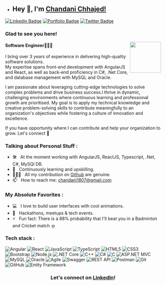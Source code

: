 - ## Hey 👋, I'm [Chandani Chhajed!](https://www.linkedin.com/in/chandani-vijaychhajed/)
  
[![Linkedin Badge](https://img.shields.io/badge/LinkedIn-0077B5?style=for-the-badge&logo=linkedin&logoColor=white)](https://www.linkedin.com/in/chandani-vijaychhajed/)
[![Portfolio Badge](https://img.shields.io/badge/Portfolio-a7208c?style=for-the-badge&logo=Portfolio&logoColor=white)](https://my-portfolio-six-sigma-23.vercel.app)
[![Twitter Badge](https://img.shields.io/badge/Twitter-1DA1F2?style=for-the-badge&logo=twitter&logoColor=white)](https://x.com/Chandani1807)


### Glad to see you here! 
<img align="right" width="100" alt="" src="assets/rzp.gif" />

#### Software Engineer👨🏻‍💻 <br>
I bring over 3 years of experience in delivering high-quality software solutions. <br> My expertise spans front-end development with AngularJS and React, as well as back-end proficiency in C#, .Net Core, and database management with MySQL and Oracle.

I am passionate about leveraging cutting-edge technologies to solve complex problems and drive business success.I thrive in dynamic, challenging environments where continuous learning and professional growth are prioritised. My goal is to apply my technical knowledge and creative problem-solving skills to contribute meaningfully to an organization's objectives while fostering a culture of innovation and excellence.

If you have opportunity where I can contribute and help your organization to grow. Let's connect 🚀

### Talking about Personal Stuff :

- 🛠 &nbsp; At the moment working with AngularJS, ReactJS, Typescript, .Net, C#, MySQl DB.
- 👀 &nbsp; Continuously learning and upskilling.
- 👨🏻‍💻 &nbsp; All my contribution on [Github](https://github.com/ChandaniChhajed96) are genuine.
- 📫 &nbsp; How to reach me: chandani1807@gmail.com

### My Absolute Favorites :

- 💻 &nbsp; I love to build user interfaces with cool animations.
- 🍕 &nbsp; Hackathons, meetups & tech events.
- ⚡ &nbsp; Fun fact: There is a 88% probability that I'll beat you in a Badminton and Cricket match :p

### Tech stack : <br />

![Angular](https://img.shields.io/badge/angular-%23DD0031.svg?style=for-the-badge&logo=angular&logoColor=white)
![React](https://img.shields.io/badge/react-%2320232a.svg?style=for-the-badge&logo=react&logoColor=%2361DAFB)
![JavaScript](https://img.shields.io/badge/javascript-%23323330.svg?style=for-the-badge&logo=javascript&logoColor=%23F7DF1E)
![TypeScript](https://img.shields.io/badge/typescript-%23007ACC.svg?style=for-the-badge&logo=typescript&logoColor=white)
![HTML5](https://img.shields.io/badge/html5-%23E34F26.svg?style=for-the-badge&logo=html5&logoColor=white)
![CSS3](https://img.shields.io/badge/css3-%231572B6.svg?style=for-the-badge&logo=css3&logoColor=white)
![Bootstrap](https://img.shields.io/badge/bootstrap-%23563D7C.svg?style=for-the-badge&logo=bootstrap&logoColor=white)
![Node.js](https://img.shields.io/badge/node.js-%2343853D.svg?style=for-the-badge&logo=node-dot-js&logoColor=white)
![.NET Core](https://img.shields.io/badge/.NET_Core-%23512BD4.svg?style=for-the-badge&logo=dotnet&logoColor=white)
![C++](https://img.shields.io/badge/c++-%2300599C.svg?style=for-the-badge&logo=c%2B%2B&logoColor=white)
![C#](https://img.shields.io/badge/c%23-%23239120.svg?style=for-the-badge&logo=c-sharp&logoColor=white)
![C](https://img.shields.io/badge/c-%2300599C.svg?style=for-the-badge&logo=c&logoColor=white)
![ASP.NET MVC](https://img.shields.io/badge/asp.net%20mvc-%235C2D91.svg?style=for-the-badge&logo=dot-net&logoColor=white)
![MySQL](https://img.shields.io/badge/mysql-%234479A1.svg?style=for-the-badge&logo=mysql&logoColor=white)
![Oracle](https://img.shields.io/badge/oracle-%23F00000.svg?style=for-the-badge&logo=oracle&logoColor=white)
![Agile](https://img.shields.io/badge/agile-%2300C7B7.svg?style=for-the-badge&logo=agile&logoColor=white)
![Swagger](https://img.shields.io/badge/swagger-%2385EA2D.svg?style=for-the-badge&logo=swagger&logoColor=black)
![REST API](https://img.shields.io/badge/rest%20api-%23000000.svg?style=for-the-badge&logo=rest-api&logoColor=white)
![Postman](https://img.shields.io/badge/postman-%23FF6C37.svg?style=for-the-badge&logo=postman&logoColor=white)
![Git](https://img.shields.io/badge/git-%23F05033.svg?style=for-the-badge&logo=git&logoColor=white)
![GitHub](https://img.shields.io/badge/github-%23121011.svg?style=for-the-badge&logo=github&logoColor=white)
![Entity Framework](https://img.shields.io/badge/Entity%20Framework-%237A57D1.svg?style=for-the-badge&logo=.net&logoColor=white)

  
  
<div align="center">

### Let's connect on [LinkedIn](https://www.linkedin.com/in/chandani-vijaychhajed/)!

</div>

<!---
ChandaniChhajed96/ChandaniChhajed96 is a ✨ special ✨ repository because its `README.md` (this file) appears on your GitHub profile.
You can click the Preview link to take a look at your changes.
--->
